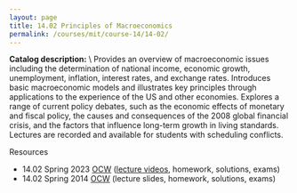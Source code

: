 ```yaml
---
layout: page
title: 14.02 Principles of Macroeconomics
permalink: /courses/mit/course-14/14-02/
---
```


**Catalog description:**
\\
Provides an overview of macroeconomic issues including the determination of national income, economic growth, unemployment, inflation, interest rates, and exchange rates. Introduces basic macroeconomic models and illustrates key principles through applications to the experience of the US and other economies. Explores a range of current policy debates, such as the economic effects of monetary and fiscal policy, the causes and consequences of the 2008 global financial crisis, and the factors that influence long-term growth in living standards. Lectures are recorded and available for students with scheduling conflicts.

Resources
- 14.02 Spring 2023 [OCW](https://ocw.mit.edu/courses/14-02-principles-of-macroeconomics-spring-2023/) ([lecture videos](https://www.youtube.com/playlist?list=PLUl4u3cNGP62EXoZ4B3_Ob7lRRwpGQxkb), homework, solutions, exams)
- 14.02 Spring 2014 [OCW](https://ocw.mit.edu/courses/14-02-principles-of-macroeconomics-spring-2014/) (lecture slides, homework, solutions, exams)